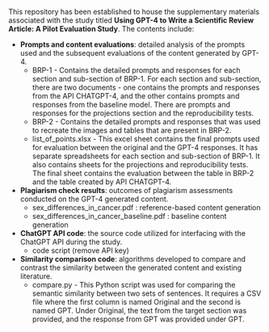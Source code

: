 This repository has been established to house the supplementary materials associated with the study titled **Using GPT-4 to Write a Scientific Review Article: A Pilot Evaluation Study**. The contents include:

* **Prompts and content evaluations**: detailed analysis of the prompts used and the subsequent evaluations of the content generated by GPT-4.
   - BRP-1 - Contains the detailed prompts and responses for each section and sub-section of BRP-1. For each section and sub-section, there are two documents - one contains the prompts and responses from the API CHATGPT-4, and the other contains prompts and responses from the baseline model. There are prompts and responses for the projections section and the reproducibility tests.
   - BRP-2 - Contains the detailed prompts and responses that was used to recreate the images and tables that are present in BRP-2.
   - list_of_points.xlsx - This excel sheet contains the final prompts used for evaluation between the original and the GPT-4 responses. It has separate spreadsheets for each section and sub-section of BRP-1. It also contains sheets for the projections and reproducibility tests. The final sheet contains the evaluation between the table in BRP-2 and the table created by API CHATGPT-4.
* **Plagiarism check results**: outcomes of plagiarism assessments conducted on the GPT-4 generated content.
   - sex_differences_in_cancer.pdf : reference-based content generation
   - sex_differences_in_cancer_baseline.pdf : baseline content generation
* **ChatGPT API code**: the source code utilized for interfacing with the ChatGPT API during the study.
   - code script (remove API key)
* **Similarity comparison code**: algorithms developed to compare and contrast the similarity between the generated content and existing literature.
   - compare.py - This Python script was used for comparing the semantic similarity between two sets of sentences. It requires a CSV file where the first column is named Original and the second is named GPT. Under Original, the text from the target section was provided, and the response from GPT was provided under GPT.
